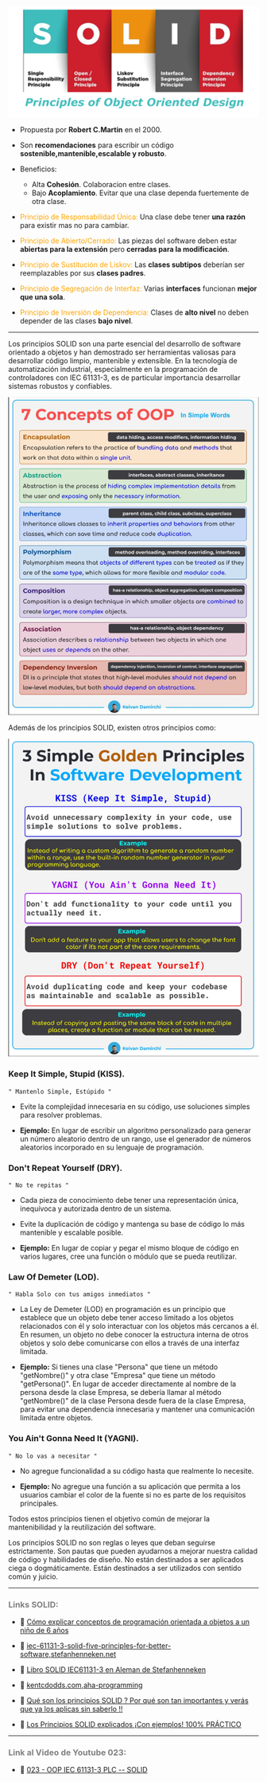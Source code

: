 ![SOLID](../imagenes/SOLID.png)

- Propuesta por **Robert C.Martin** en el 2000.
- Son **recomendaciones** para escribir un código **sostenible,mantenible,escalable y robusto**.
- Beneficios:

    - Alta **Cohesión**. Colaboracion entre clases.
    - Bajo **Acoplamiento**. Evitar que una clase dependa fuertemente de otra clase.


- <span style="color:orange">Principio de Responsabilidad Única:</span> Una clase debe tener **una razón** para existir mas no para cambiar.
- <span style="color:orange">Principio de Abierto/Cerrado:</span> Las piezas del software deben estar **abiertas para la extensión** pero **cerradas para la modificación**.
- <span style="color:orange">Principio de Sustitución de Liskov:</span> Las **clases subtipos** deberían ser reemplazables por sus **clases padres**.
- <span style="color:orange">Principio de Segregación de Interfaz:</span> Varias **interfaces** funcionan **mejor que una sola**.
- <span style="color:orange">Principio de Inversión de Dependencia:</span> Clases de **alto nivel** no deben depender de las clases **bajo nivel**.
***
Los principios SOLID son una parte esencial del desarrollo de software orientado a objetos y han demostrado ser herramientas valiosas para desarrollar código limpio, mantenible y extensible. En la tecnología de automatización industrial, especialmente en la programación de controladores con IEC 61131-3, es de particular importancia desarrollar sistemas robustos y confiables.

![OOP__7_Concepts](../imagenes/OOP__7_Concepts.PNG)

Además de los principios SOLID, existen otros principios como:

![3_Simple_Golden_Principles In_Software_Development](../imagenes/3_Simple_Golden_Principles_In_Software_Development.PNG)

### Keep It Simple, Stupid (KISS).
```
" Mantenlo Simple, Estúpido "
```

- Evite la complejidad innecesaria en su código, use soluciones simples para resolver problemas.

- **Ejemplo:** En lugar de escribir un algoritmo personalizado para generar un número aleatorio dentro de un rango, use el generador de números aleatorios incorporado en su lenguaje de programación.

### Don't Repeat Yourself (DRY).
```
" No te repitas "
```

- Cada pieza de conocimiento debe tener una representación única, inequívoca y autorizada dentro de un sistema.

- Evite la duplicación de código y mantenga su base de código lo más mantenible y escalable posible.

- **Ejemplo:** En lugar de copiar y pegar el mismo bloque de código en varios lugares, cree una función o módulo que se pueda reutilizar.

### Law Of Demeter (LOD).
```
" Habla Solo con tus amigos inmediatos "
```

- La Ley de Demeter (LOD) en programación es un principio que establece que un objeto debe tener acceso limitado a los objetos relacionados con él y solo interactuar con los objetos más cercanos a él. En resumen, un objeto no debe conocer la estructura interna de otros objetos y solo debe comunicarse con ellos a través de una interfaz limitada.

- **Ejemplo:** Si tienes una clase "Persona" que tiene un método "getNombre()" y otra clase "Empresa" que tiene un método "getPersona()". En lugar de acceder directamente al nombre de la persona desde la clase Empresa, se debería llamar al método "getNombre()" de la clase Persona desde fuera de la clase Empresa, para evitar una dependencia innecesaria y mantener una comunicación limitada entre objetos.
### You Ain't Gonna Need It (YAGNI).
```
" No lo vas a necesitar "
```

- No agregue funcionalidad a su código hasta que realmente lo necesite.

- **Ejemplo:** No agregue una función a su aplicación que permita a los usuarios cambiar el color de la fuente si no es parte de los requisitos principales.


Todos estos principios tienen el objetivo común de mejorar la mantenibilidad y la reutilización del software.

Los principios SOLID no son reglas o leyes que deban seguirse estrictamente. Son pautas que pueden ayudarnos a mejorar nuestra calidad de código y habilidades de diseño. No están destinados a ser aplicados ciega o dogmáticamente. Están destinados a ser utilizados con sentido común y juicio.
***
### <span style="color:grey">Links SOLID:</span>
- 🔗 [Cómo explicar conceptos de programación orientada a objetos a un niño de 6 años](https://www.freecodecamp.org/news/object-oriented-programming-concepts-21bb035f7260/#:~:text=The%20four%20principles%20of%20object,abstraction%2C%20inheritance%2C%20and%20polymorphism.)

- 🔗 [iec-61131-3-solid-five-principles-for-better-software,stefanhenneken.net](https://stefanhenneken.net/2021/07/25/iec-61131-3-solid-five-principles-for-better-software/#more-1892)

- 🔗 [Libro SOLID IEC61131-3 en Aleman de Stefanhenneken](https://www.bod.de/buchshop/anwendung-der-solid-prinzipien-mit-der-iec-61131-3-stefan-henneken-9783757870706)

- 🔗 [kentcdodds.com,aha-programming](https://kentcdodds.com/blog/aha-programming)

- 🔗 [Qué son los principios SOLID ? Por qué son tan importantes y verás que ya los aplicas sin saberlo !!](https://www.youtube.com/watch?v=EbpM-i6GZjs)

- 🔗 [Los Principios SOLID explicados ¡Con ejemplos! 100% PRÁCTICO](https://www.youtube.com/watch?v=lUPvI-Kv9UI)
***
### <span style="color:grey">Link al Video de Youtube 023:</span>
- 🔗 [023 - OOP IEC 61131-3 PLC -- SOLID](https://youtu.be/biuO9x512Zs)


